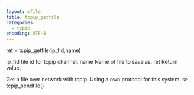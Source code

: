 ```yaml
---
layout: mfile
title: tcpip_getfile
categories:
  - tcpip
encoding: UTF-8
---
```



 ret = tcpip\_getfile(ip\_fid,name)

 ip\_fid    file id for tcpip channel.
 name      Name of file to save as.
 ret       Return value.

Get a file over network with tcpip.
Using a own protocol for this system.
se tcpip\_sendfile()